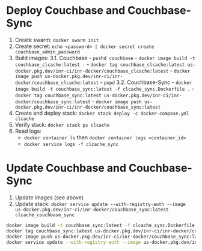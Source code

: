 # Deploy Couchbase and Couchbase-Sync

1. Create swarm: `docker swarm init`
2. Create secret: `echo <password> | docker secret create couchbase_admin_password`
3. Build images:
    3.1. Couchbase
        - `pushd couchbase`
        - `docker image build -t couchbase_clcache:latest .`
        - `docker tag couchbase_clcache:latest us-docker.pkg.dev/inr-ci/inr-docker/couchbase_clcache:latest`
        - `docker image push us-docker.pkg.dev/inr-ci/inr-docker/couchbase_clcache:latest`
        - `popd`
    3.2. Couchbase-Sync
        - `docker image build -t couchbase_sync:latest -f clcache_sync.Dockerfile .`
        - `docker tag couchbase_sync:latest us-docker.pkg.dev/inr-ci/inr-docker/couchbase_sync:latest`
        - `docker image push us-docker.pkg.dev/inr-ci/inr-docker/couchbase_sync:latest`
4. Create and deploy stack: `docker stack deploy -c docker-compose.yml clcache`
5. Verify stack: `docker stack ps clcache`
6. Read logs: 
   - `docker container ls` then `docker container logs <container_id>`
   - `docker service logs -f clcache_sync`
  
# Update Couchbase and Couchbase-Sync

1. Update images (see above)
2. Update stack: `docker service update --with-registry-auth --image us-docker.pkg.dev/inr-ci/inr-docker/couchbase_sync:latest clcache_couchbase_sync`


```bash
docker image build -t couchbase_sync:latest -f clcache_sync.Dockerfile .
docker tag couchbase_sync:latest us-docker.pkg.dev/inr-ci/inr-docker/couchbase_sync:latest
docker image push us-docker.pkg.dev/inr-ci/inr-docker/couchbase_sync:latest
docker service update --with-registry-auth --image us-docker.pkg.dev/inr-ci/inr-docker/couchbase_sync:latest clcache_couchbase_sync
```

